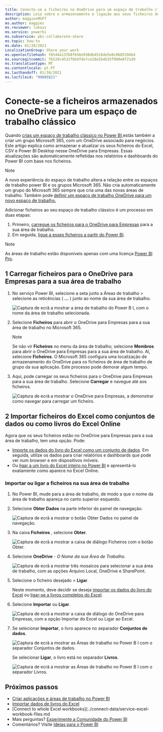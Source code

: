 ```yaml
---
title: Conecte-se a ficheiros no OneDrive para um espaço de trabalho clássico
description: Leia sobre o armazenamento e ligação aos seus ficheiros de Secretária Excel, CSV e Power BI no OneDrive para o seu espaço de trabalho power bi clássico.
author: maggiesMSFT
ms.author: maggies
ms.reviewer: lukasz
ms.service: powerbi
ms.subservice: pbi-collaborate-share
ms.topic: how-to
ms.date: 01/28/2021
LocalizationGroup: Share your work
ms.openlocfilehash: f6544a137b8f656e938db4516de5e8c0685394b4
ms.sourcegitcommit: fb529c4532fbbdfde7ce28e2b4b35f990e8f21d9
ms.translationtype: MT
ms.contentlocale: pt-PT
ms.lasthandoff: 01/30/2021
ms.locfileid: "99085821"
---
```

# <a name="connect-to-files-stored-in-onedrive-for-a-classic-workspace"></a>Conecte-se a ficheiros armazenados no OneDrive para um espaço de trabalho clássico
Quando [crias um espaço *de* trabalho clássico no Power BI,](service-create-workspaces.md)estás também a criar um grupo Microsoft 365, com um OneDrive associado para negócios. Este artigo explica como armazenar e atualizar os seus ficheiros do Excel, CSV e Power BI Desktop nesse OneDrive para Empresas. Essas atualizações são automaticamente refletidas nos relatórios e dashboards do Power BI com base nos ficheiros.

> [!NOTE]
> A *nova* experiência do espaço de trabalho altera a relação entre os espaços de trabalho power BI e os grupos Microsoft 365. Não cria automaticamente um grupo do Microsoft 365 sempre que cria uma das novas áreas de trabalho. Também pode [definir um espaço de trabalho OneDrive para um novo espaço de trabalho.](service-create-the-new-workspaces.md#set-a-workspace-onedrive)

Adicionar ficheiros ao seu espaço de trabalho clássico é um processo em duas etapas: 

1. Primeiro, [carregue os ficheiros para o OneDrive para Empresas](#1-upload-files-to-the-onedrive-for-business-for-your-workspace) para a sua área de trabalho.
2. Em seguida, [ligue a esses ficheiros a partir do Power BI](#2-import-excel-files-as-datasets-or-as-excel-online-workbooks).

> [!NOTE]
> As áreas de trabalho estão disponíveis apenas com uma licença [Power BI Pro](../fundamentals/service-features-license-type.md).
> 

## <a name="1-upload-files-to-the-onedrive-for-business-for-your-workspace"></a>1 Carregar ficheiros para o OneDrive para Empresas para a sua área de trabalho
1. No serviço Power BI, selecione a seta junto a Áreas de trabalho > selecione as reticências ( **…** ) junto ao nome da sua área de trabalho. 
   
   ![Captura de ecrã a mostrar a área de trabalho do Power B I, com o nome da área de trabalho selecionada.](media/service-connect-to-files-in-app-workspace-onedrive-for-business/power-bi-app-ellipsis.png)
2. Selecione **Ficheiros** para abrir o OneDrive para Empresas para a sua área de trabalho no Microsoft 365.
   
   > [!NOTE]
   > Se não vir **Ficheiros** no menu da área de trabalho, selecione **Membros** para abrir o OneDrive para Empresas para a sua área de trabalho. Aí, selecione **Ficheiros**. O Microsoft 365 configura uma localização de armazenamento do OneDrive para os ficheiros de área de trabalho de grupo da sua aplicação. Este processo pode demorar algum tempo.
   > 
   > 
3. Aqui, pode carregar os seus ficheiros para o OneDrive para Empresas para a sua área de trabalho. Selecione **Carregar** e navegue até aos ficheiros.
   
   ![Captura de ecrã a mostrar o OneDrive para Empresas, a demonstrar como navegar para carregar um ficheiro.](media/service-connect-to-files-in-app-workspace-onedrive-for-business/pbi_grpfilesonedrive.png)

## <a name="2-import-excel-files-as-datasets-or-as-excel-online-workbooks"></a>2 Importar ficheiros do Excel como conjuntos de dados ou como livros do Excel Online
Agora que os seus ficheiros estão no OneDrive para Empresas para a sua área de trabalho, tem uma opção. Pode: 

* [Importe os dados do livro do Excel como um conjunto de dados](../connect-data/service-get-data-from-files.md). Em seguida, utilize os dados para criar relatórios e dashboards que pode ver num browser e em dispositivos móveis.
* Ou [ligar a um livro do Excel inteiro no Power BI](../connect-data/service-excel-workbook-files.md) e apresentá-lo exatamente como aparece no Excel Online.

### <a name="import-or-connect-to-the-files-in-your-workspace"></a>Importar ou ligar a ficheiros na sua área de trabalho
1. No Power BI, mude para a área de trabalho, de modo a que o nome da área de trabalho apareça no canto superior esquerdo. 
2. Selecione **Obter Dados** na parte inferior do painel de navegação. 
   
   ![Captura de ecrã a mostrar o botão Obter Dados no painel de navegação.](media/service-connect-to-files-in-app-workspace-onedrive-for-business/power-bi-app-get-data-button.png)
3. Na caixa **Ficheiros** , selecione **Obter**.
   
   ![Captura de ecrã a mostrar a caixa de diálogo Ficheiros com o botão Obter.](media/service-connect-to-files-in-app-workspace-onedrive-for-business/pbi_getfiles.png)
4. Selecione **OneDrive** - *O Nome da sua Área de Trabalho*.
   
    ![Captura de ecrã a mostrar três mosaicos para selecionar a sua área de trabalho, com as opções Arquivo Local, OneDrive e SharePoint.](media/service-connect-to-files-in-app-workspace-onedrive-for-business/pbi_grp_one_drive_shrpt.png)
5. Selecione o ficheiro desejado > **Ligar**.
   
    Neste momento, deve decidir se deseja [importar os dados do livro do Excel](../connect-data/service-get-data-from-files.md) ou [ligar-se a livros completos do Excel](../connect-data/service-excel-workbook-files.md).
6. Selecione **Importar** ou **Ligar**.
   
    ![Captura de ecrã a mostrar a caixa de diálogo do OneDrive para Empresas, com a opção Importar do Excel ou Ligar ao Excel.](media/service-connect-to-files-in-app-workspace-onedrive-for-business/pbi_importexceldataorwholecrop.png)
7. Se selecionar **Importar**, o livro aparece no separador **Conjuntos de dados**. 
   
    ![Captura de ecrã a mostrar as Áreas de trabalho no Power B I com o separador Conjuntos de dados.](media/service-connect-to-files-in-app-workspace-onedrive-for-business/power-bi-app-excel-file-import.png)
   
    Se selecionar **Ligar**, o livro está no separador **Livros**.
   
    ![Captura de ecrã a mostrar as Áreas de trabalho no Power B I com o separador Livros.](media/service-connect-to-files-in-app-workspace-onedrive-for-business/power-bi-app-excel-file-connect.png)

## <a name="next-steps"></a>Próximos passos
* [Criar aplicações e áreas de trabalho no Power BI](../collaborate-share/service-create-distribute-apps.md)
* [Importar dados de livros do Excel](../connect-data/service-get-data-from-files.md)
* [Connect to whole Excel workbooks](../connect-data/service-excel-workbook-files.md
* Mais perguntas? [Experimente a Comunidade do Power BI](https://community.powerbi.com/)
* Comentários? Visite [Ideias para o Power BI](https://ideas.powerbi.com/forums/265200-power-bi)
